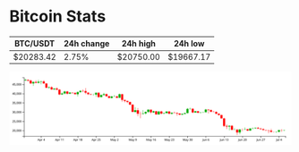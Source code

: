 # Bitcoin Stats

BTC/USDT|24h change|24h high|24h low|
|---|---|---|---|
|$20283.42|2.75%|$20750.00|$19667.17|

<img src="./chart.svg">
